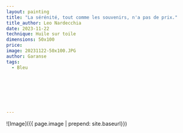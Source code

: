 ```yaml
---
layout: painting
title: "La sérénité, tout comme les souvenirs, n'a pas de prix." 
title_author: Leo Nardecchia    
date: 2023-11-22
technique: Huile sur toile
dimensions: 50x100
price: 
image: 20231122-50x100.JPG
author: Garanse
tags:
  - Bleu
  
  
  
 
  
  
  
---
```

![Image]({{ page.image | prepend: site.baseurl}})

